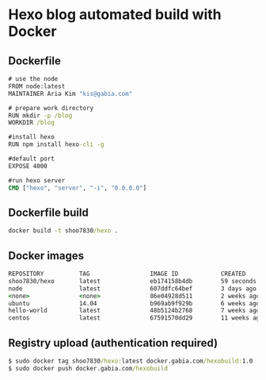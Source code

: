 # Hexo blog automated build with Docker

## Dockerfile
~~~ cmd
# use the node
FROM node:latest
MAINTAINER Aria Kim "kis@gabia.com"

# prepare work directory
RUN mkdir -p /blog
WORKDIR /blog

#install hexo
RUN npm install hexo-cli -g

#default port
EXPOSE 4000

#run hexo server
CMD ["hexo", "server", "-i", "0.0.0.0"]
~~~

## Dockerfile build
~~~ cmd
docker build -t shoo7830/hexo .
~~~


## Docker images
~~~ cmd
REPOSITORY          TAG                 IMAGE ID            CREATED             SIZE
shoo7830/hexo       latest              eb174158b4db        59 seconds ago      676.7 MB
node                latest              607ddfc64bef        3 days ago          664.2 MB
<none>              <none>              86e04928d511        2 weeks ago         231.2 MB
ubuntu              14.04               b969ab9f929b        6 weeks ago         188 MB
hello-world         latest              48b5124b2768        7 weeks ago         1.84 kB
centos              latest              67591570dd29        11 weeks ago        191.8 MB
~~~

## Registry upload (authentication required)
~~~ cmd
$ sudo docker tag shoo7830/hexo:latest docker.gabia.com/hexobuild:1.0
$ sudo docker push docker.gabia.com/hexobuild
~~~
